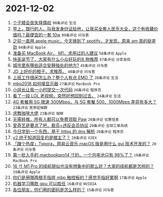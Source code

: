 # 2021-12-02

1. [个子矮会丧失择偶权](https://www.v2ex.com/t/819569) `90条评论` `生活`
1. [早上，银行的人，叫我发身份证给他，让我买全套人民币大全，这个有收藏价值吗？最便宜的一套 10w](https://www.v2ex.com/t/819446) `89条评论` `问与答`
1. [之前一直用 apple music，今天换到了 spotify，才发现，原来 am 真的挺差劲](https://www.v2ex.com/t/819457) `84条评论` `Apple`
1. [准备买 MacBook Air， M1，求用过的人建议](https://www.v2ex.com/t/819511) `58条评论` `Apple`
1. [快圣诞节了，大家有什么小众好玩的礼物推荐](https://www.v2ex.com/t/819498) `47条评论` `分享发现`
1. [城市里有哪些适合安静独处的地方?](https://www.v2ex.com/t/819455) `45条评论` `问与答`
1. [JD 上好吃的橙子，求推荐。](https://www.v2ex.com/t/819470) `40条评论` `问与答`
1. [上班工作很闲怎么办？整个人有点 EMO 了](https://www.v2ex.com/t/819495) `28条评论` `生活`
1. [mbp2018 如何接显示器](https://www.v2ex.com/t/819441) `27条评论` `MacBook Pro`
1. [小组长让我一小时提交一次代码](https://www.v2ex.com/t/819582) `26条评论` `程序员`
1. [看了一段 LOL 老视频，突然好想回到过去。](https://www.v2ex.com/t/819525) `24条评论` `生活`
1. [4G 套餐用 5G 限速 300Mbps，与 5G 套餐 500、1000Mbps 差异有多大？](https://www.v2ex.com/t/819505) `23条评论` `宽带症候群`
1. [求教咖啡大佬](https://www.v2ex.com/t/819449) `23条评论` `咖啡`
1. [无需转推，所有人都可以免费领取 Paw](https://www.v2ex.com/t/819564) `20条评论` `优惠信息`
1. [爱奇艺是要凉了吧，裁员+违反会员协议](https://www.v2ex.com/t/819518) `20条评论` `全球工单系统`
1. [今日学到一个东西，基于 https 的 dns 解析](https://www.v2ex.com/t/819489) `20条评论` `程序员`
1. [v2 终于知道回复的是楼主了？](https://www.v2ex.com/t/819460) `20条评论` `V2EX`
1. [「蹭个热度」Typora，网易云音乐 macOS 版是用什么 gui 技术开发的？](https://www.v2ex.com/t/819452) `20条评论` `问与答`
1. [第一批入手的 macbookpro14 寸的，一个月电池只有 98%了？](https://www.v2ex.com/t/819549) `19条评论` `MacBook Pro`
1. [16 寸 M1 Pro 的续航貌似也没有想象中的那么好？大家的续航都是怎样的？](https://www.v2ex.com/t/819463) `19条评论` `Apple`
1. [你们是用哪两根手指搓 mbp 触控板的？感觉手指好累啊](https://www.v2ex.com/t/819523) `17条评论` `Apple`
1. [机器学习哪款 gpu 可以胜任](https://www.v2ex.com/t/819520) `16条评论` `NVIDIA`
1. [各位朋友，你们用的密码是怎么样的？](https://www.v2ex.com/t/819576) `15条评论` `问与答`
